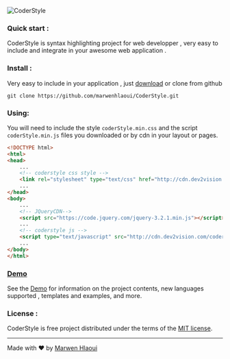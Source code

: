 
![CoderStyle](http://coderstyle.marwenhlaoui.me/assets/coderstyle-logo.png)

### Quick start : 
CoderStyle is syntax highlighting project for web developper , very easy to include and integrate in your awesome web application . 

### Install : 
Very easy to include in your application , just  [download](https://github.com/marwenhlaoui/CoderStyle/archive/master.zip) or clone from github

```git
git clone https://github.com/marwenhlaoui/CoderStyle.git
```

### Using:
You will need to include the style <code>coderStyle.min.css</code> and the script <code>coderStyle.min.js</code> files you downloaded or by cdn in your layout or pages.

```html
<!DOCTYPE html>
<html>
<head>
	...
	<!-- coderstyle css style -->
	<link rel="stylesheet" type="text/css" href="http://cdn.dev2vision.com/coderStyle/css/v0.3/coderStyle.min.css">
	...
</head>
<body>
	...
	<!-- JQueryCDN-->
	<script src="https://code.jquery.com/jquery-3.2.1.min.js"></script>
	...
	<!-- coderstyle js -->
	<script type="text/javascript" src="http://cdn.dev2vision.com/coderStyle/js/v0.3/coderStyle.min.js"></script>
	...
</body>
</html>
```

### [Demo](http://coderstyle.marwenhlaoui.me/)

 See the [Demo](http://coderstyle.marwenhlaoui.me/) for information on the project contents, new languages supported , templates and examples, and more.

### License :

CoderStyle is free project distributed under the terms of the [MIT license](http://opensource.org/licenses/MIT).


----------
Made with &#9829; by [Marwen Hlaoui](http://marwenhlaoui.me)